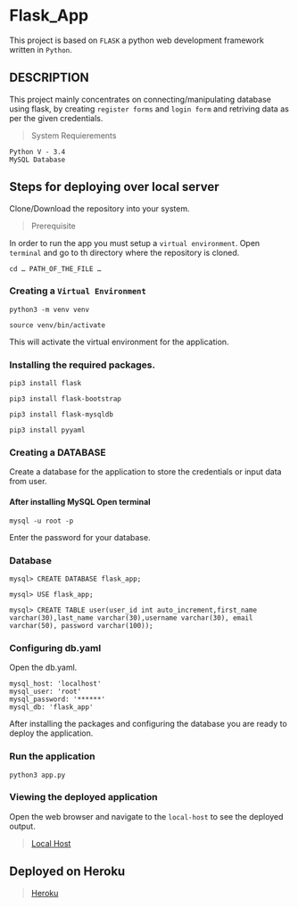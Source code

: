 # Flask_App

This project is based on `FLASK` a python web development framework written in `Python`.

## DESCRIPTION

This project mainly concentrates on connecting/manipulating database using flask, by creating `register forms` and `login form` and retriving data as per the given credentials.

> System Requierements
```shell
Python V - 3.4
MySQL Database
```

## Steps for deploying over local server

Clone/Download the repository into your system.

> Prerequisite

In order to run the app you must setup a `virtual environment`.
Open `terminal` and go to th directory where the repository is cloned.
```shell
cd … PATH_OF_THE_FILE …
```
### Creating a `Virtual Environment`

```shell
python3 -m venv venv
```
```shell
source venv/bin/activate
```
This will activate the virtual environment for the application.

### Installing the required packages. 
```shell
pip3 install flask
```
```shell
pip3 install flask-bootstrap
```
```shell
pip3 install flask-mysqldb
```
```shell
pip3 install pyyaml
```
### Creating a DATABASE

Create a database for the application to store the credentials or input data from user.
#### After installing MySQL Open terminal
```shell
mysql -u root -p
```
Enter the password for your database.

### Database 
```shell
mysql> CREATE DATABASE flask_app;
```
```shell
mysql> USE flask_app;
```

```shell
mysql> CREATE TABLE user(user_id int auto_increment,first_name varchar(30),last_name varchar(30),username varchar(30), email varchar(50), password varchar(100));
```
### Configuring db.yaml
Open the db.yaml.

```shell
mysql_host: 'localhost'
mysql_user: 'root'
mysql_password: '******'
mysql_db: 'flask_app'
```

After installing the packages and configuring the database you are ready to deploy the application.

### Run the application
```shell
python3 app.py
```

### Viewing the deployed application
Open the web browser and navigate to the `local-host` to see the deployed output.
> [Local Host](http://127.0.0.1:5000/)

## Deployed on Heroku
> [Heroku](https://fierce-brook-79447.herokuapp.com/)
